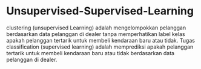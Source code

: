 # Unsupervised-Supervised-Learning

clustering (unsupervised Learning) adalah mengelompokkan pelanggan
berdasarkan data pelanggan di dealer tanpa memperhatikan label kelas apakah
pelanggan tertarik untuk membeli kendaraan baru atau tidak. Tugas classification
(supervised learning) adalah memprediksi apakah pelanggan tertarik untuk membeli
kendaraan baru atau tidak berdasarkan data pelanggan di dealer.
